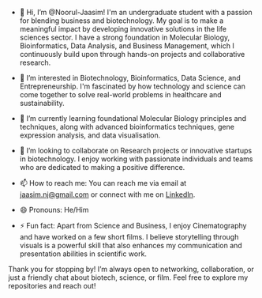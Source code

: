 - 👋 Hi, I’m @Noorul-Jaasim!
  I'm an undergraduate student with a passion for blending business and biotechnology. My goal is to make a meaningful impact by developing innovative solutions in the life sciences sector. I have a strong foundation in Molecular Biology, Bioinformatics, Data Analysis, and Business Management, which I continuously build upon through hands-on projects and collaborative research.
  
- 👀 I’m interested in Biotechnology, Bioinformatics, Data Science, and Entrepreneurship. I'm fascinated by how technology and science can come together to solve real-world problems in healthcare and sustainability.
  
- 🌱 I’m currently learning foundational Molecular Biology principles and techniques, along with advanced bioinformatics techniques, gene expression analysis, and data visualisation.
  
- 💞️ I’m looking to collaborate on Research projects or innovative startups in biotechnology. I enjoy working with passionate individuals and teams who are dedicated to making a positive difference.
  
- 📫 How to reach me: You can reach me via email at jaasim.nj@gmail.com or connect with me on [LinkedIn](https://www.linkedin.com/in/noorul-jaasim-n-9a7177292).
  
- 😄 Pronouns: He/Him
  
- ⚡ Fun fact: Apart from Science and Business, I enjoy Cinematography and have worked on a few short films. I believe storytelling through visuals is a powerful skill that also enhances my communication and presentation abilities in scientific work.

Thank you for stopping by! I’m always open to networking, collaboration, or just a friendly chat about biotech, science, or film. Feel free to explore my repositories and reach out!
<!---
Welcome to README ;)  
--->
